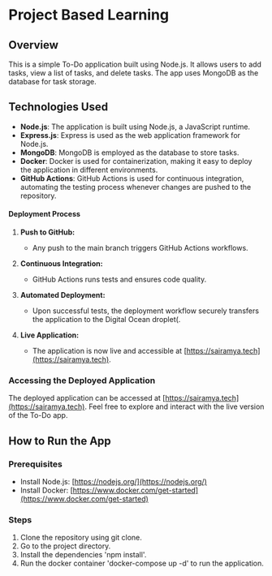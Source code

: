 # Project Based Learning
## Overview 

This is a simple To-Do application built using Node.js. It allows users to add tasks, view a list of tasks, and delete tasks. The app uses MongoDB as the database for task storage.

## Technologies Used

- **Node.js**: The application is built using Node.js, a JavaScript runtime.
- **Express.js**: Express is used as the web application framework for Node.js.
- **MongoDB**: MongoDB is employed as the database to store tasks.
- **Docker**: Docker is used for containerization, making it easy to deploy the application in different environments.
- **GitHub Actions**: GitHub Actions is used for continuous integration, automating the testing process whenever changes are pushed to the repository.

#### Deployment Process

1. **Push to GitHub:**
   - Any push to the main branch triggers GitHub Actions workflows.

2. **Continuous Integration:**
   - GitHub Actions runs tests and ensures code quality.

3. **Automated Deployment:**
   - Upon successful tests, the deployment workflow securely transfers the application to the Digital Ocean droplet(.

4. **Live Application:**
   - The application is now live and accessible at [https://sairamya.tech](https://sairamya.tech).

### Accessing the Deployed Application

The deployed application can be accessed at [https://sairamya.tech](https://sairamya.tech). Feel free to explore and interact with the live version of the To-Do app.


## How to Run the App

### Prerequisites

- Install Node.js: [https://nodejs.org/](https://nodejs.org/)
- Install Docker: [https://www.docker.com/get-started](https://www.docker.com/get-started)

### Steps

1. Clone the repository using git clone.
2. Go to the project directory.
3. Install the dependencies 'npm install'.
4. Run the docker container 'docker-compose up -d' to run the application.
   
